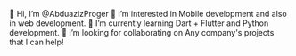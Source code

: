 👋 Hi, I’m @AbduazizProger
👀 I’m interested in Mobile development and also in web development.
🌱 I’m currently learning Dart + Flutter and Python development.
💞️ I’m looking for collaborating on Any company's projects that I can help!
